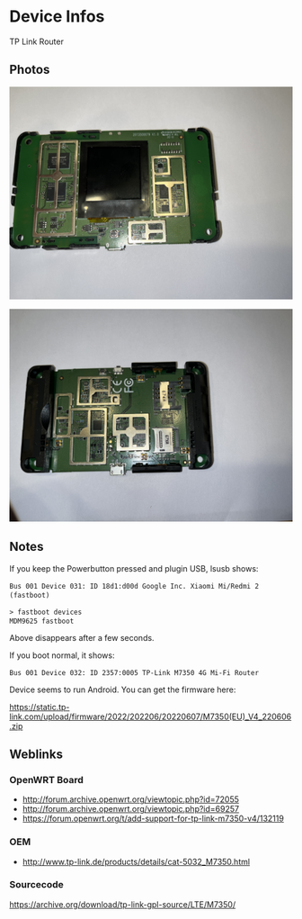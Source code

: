 # Device Infos

TP Link Router

## Photos

![up](assets/up.jpg)

![down](assets/down.jpg)

## Notes

If you keep the Powerbutton pressed and plugin USB, lsusb shows:

```
Bus 001 Device 031: ID 18d1:d00d Google Inc. Xiaomi Mi/Redmi 2 (fastboot)
```

```
> fastboot devices
MDM9625	fastboot

```

Above disappears after a few seconds.

If you boot normal, it shows:

```
Bus 001 Device 032: ID 2357:0005 TP-Link M7350 4G Mi-Fi Router
```

Device seems to run Android. You can get the firmware here:

https://static.tp-link.com/upload/firmware/2022/202206/20220607/M7350(EU)_V4_220606.zip



## Weblinks

### OpenWRT Board
- http://forum.archive.openwrt.org/viewtopic.php?id=72055
- http://forum.archive.openwrt.org/viewtopic.php?id=69257
- https://forum.openwrt.org/t/add-support-for-tp-link-m7350-v4/132119

### OEM

- http://www.tp-link.de/products/details/cat-5032_M7350.html

### Sourcecode

https://archive.org/download/tp-link-gpl-source/LTE/M7350/